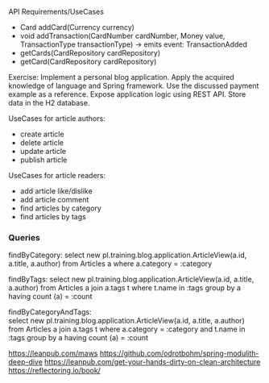 API Requirements/UseCases
- Card addCard(Currency currency)
- void addTransaction(CardNumber cardNumber, Money value, TransactionType transactionType) -> emits event: TransactionAdded
- getCards(CardRepository cardRepository)
- getCard(CardRepository cardRepository)

Exercise:
Implement a personal blog application. Apply the acquired knowledge of language and Spring framework.
Use the discussed payment example as a reference. Expose application logic using REST API.  Store data in the H2 database.

UseCases for article authors:
- create article
- delete article
- update article
- publish article

UseCases for article readers:
- add article like/dislike
- add article comment
- find articles by category
- find articles by tags

### Queries

findByCategory:
select new pl.training.blog.application.ArticleView(a.id, a.title, a.author) from Articles a where a.category = :category

findByTags:
select new pl.training.blog.application.ArticleView(a.id, a.title, a.author) from Articles a join a.tags t where t.name in :tags group by a having count (a) = :count

findByCategoryAndTags:  
select new pl.training.blog.application.ArticleView(a.id, a.title, a.author) from Articles a join a.tags t where a.category = :category and t.name in :tags group by a having count (a) = :count


https://leanpub.com/maws
https://github.com/odrotbohm/spring-modulith-deep-dive
https://leanpub.com/get-your-hands-dirty-on-clean-architecture
https://reflectoring.io/book/
